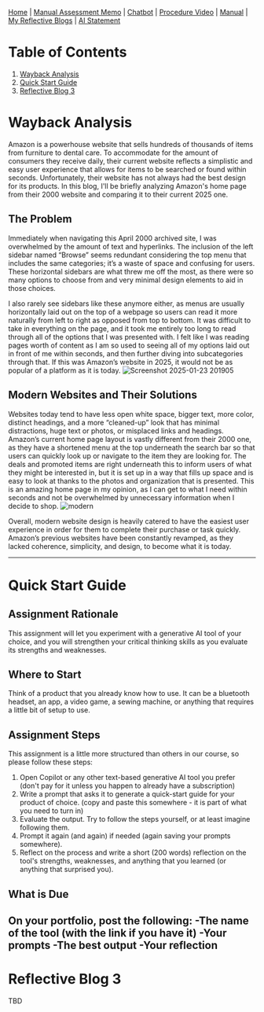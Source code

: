 [Home](index.md) | [Manual Assessment Memo](manual_assessment_memo.md) | [Chatbot](chatbot.md) | [Procedure Video](procedure_video.md) | [Manual](manual.md) | [My Reflective Blogs](reflective_blogs.md) | [AI Statement](AI_Statement.md)

# Table of Contents 
1. [Wayback Analysis](#wayback-analysis)
2. [Quick Start Guide](#quick-start-guide)
3. [Reflective Blog 3](#reflective-blog-3)
   
# Wayback Analysis
Amazon is a powerhouse website that sells hundreds of thousands of items from furniture to dental care. To accommodate for the amount of consumers they receive daily, their current website reflects a simplistic and easy user experience that allows for items to be searched or found within seconds. Unfortunately, their website has not always had the best design for its products. In this blog, I'll be briefly analyzing Amazon's home page from their 2000 website and comparing it to their current 2025 one. 
## The Problem

Immediately when navigating this April 2000 archived site, I was overwhelmed by the amount of text and hyperlinks. The inclusion of the left sidebar named “Browse” seems redundant considering the top menu that includes the same categories; it’s a waste of space and confusing for users. These horizontal sidebars are what threw me off the most, as there were so many options to choose from and very minimal design elements to aid in those choices.

 I also rarely see sidebars like these anymore either, as menus are usually horizontally laid out on the top of a webpage so users can read it more naturally from left to right as opposed from top to bottom. It was difficult to take in everything on the page, and it took me entirely too long to read through all of the options that I was presented with. I felt like I was reading pages worth of content as I am so used to seeing all of my options laid out in front of me within seconds, and then further diving into subcategories through that. If this was Amazon’s website in 2025, it would not be as popular of a platform as it is today. 
 ![Screenshot 2025-01-23 201905](https://github.com/user-attachments/assets/b5b1dd20-6228-48b5-bb50-984c68e39feb)
## Modern Websites and Their Solutions  
Websites today tend to have less open white space, bigger text, more color, distinct headings, and a more “cleaned-up” look that has minimal distractions, huge text or photos, or misplaced links and headings. Amazon’s current home page layout is vastly different from their 2000 one, as they have a shortened menu at the top underneath the search bar so that users can quickly look up or navigate to the item they are looking for. The deals and promoted items are right underneath this to inform users of what they might be interested in, but it is set up in a way that fills up space and is easy to look at thanks to the photos and organization that is presented. This is an amazing home page in my opinion, as I can get to what I need within seconds and not be overwhelmed by unnecessary information when I decide to shop. 
![modern](https://github.com/user-attachments/assets/9fe0ba9d-b592-45a5-bbd2-3572541e62f1)


Overall, modern website design is heavily catered to have the easiest user experience in order for them to complete their purchase or task quickly. Amazon’s previous websites have been constantly revamped, as they lacked coherence, simplicity, and design, to become what it is today. 




---
# Quick Start Guide

## Assignment Rationale 
This assignment will let you experiment with a generative AI tool of your choice, and you will strengthen your critical thinking skills as you evaluate its strengths and weaknesses.

## Where to Start
Think of a product that you already know how to use. It can be a bluetooth headset, an app, a video game, a sewing machine, or anything that requires a little bit of setup to use.

## Assignment Steps
This assignment is a little more structured than others in our course, so please follow these steps:
1. Open Copilot or any other text-based generative AI tool you prefer (don't pay for it unless you happen to already have a subscription)
2. Write a prompt that asks it to generate a quick-start guide for your product of choice. (copy and paste this somewhere - it is part of what you need to turn in)
3. Evaluate the output. Try to follow the steps yourself, or at least imagine following them.
4. Prompt it again (and again) if needed (again saving your prompts somewhere).
5. Reflect on the process and write a short (200 words) reflection on the tool's strengths, weaknesses, and anything that you learned (or anything that surprised you).

## What is Due
On your portfolio, post the following:
-The name of the tool (with the link if you have it)
-Your prompts
-The best output 
-Your reflection 
---
# Reflective Blog 3
TBD
